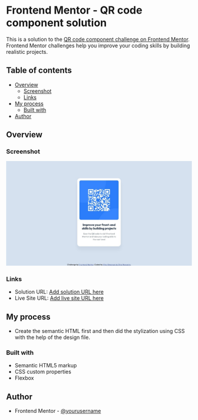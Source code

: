 # Frontend Mentor - QR code component solution

This is a solution to the [QR code component challenge on Frontend Mentor](https://www.frontendmentor.io/challenges/qr-code-component-iux_sIO_H). Frontend Mentor challenges help you improve your coding skills by building realistic projects. 

## Table of contents

- [Overview](#overview)
  - [Screenshot](#screenshot)
  - [Links](#links)
- [My process](#my-process)
  - [Built with](#built-with)
- [Author](#author)

## Overview

### Screenshot

![](/images/screenshot.jpg)

### Links

- Solution URL: [Add solution URL here](https://github.com/VitorEmanoelNogueira/qr-code-component-main)
- Live Site URL: [Add live site URL here](https://vitoremanoelnogueira.github.io/qr-code-component-main/index.html)

## My process
- Create the semantic HTML first and then did the stylization using CSS with the help of the design file.

### Built with

- Semantic HTML5 markup
- CSS custom properties
- Flexbox

## Author

- Frontend Mentor - [@yourusername](https://www.frontendmentor.io/profile/VitorEmanoelNogueira)

